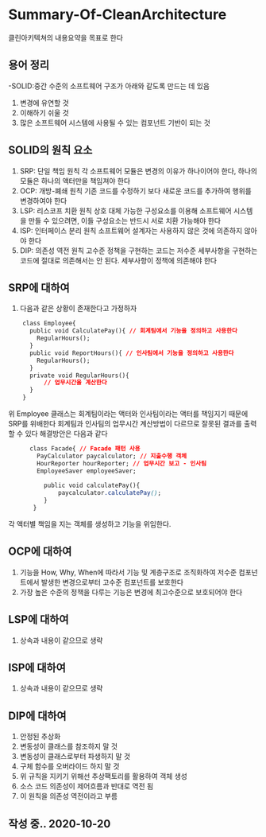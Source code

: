 # Summary-Of-CleanArchitecture
클린아키텍쳐의 내용요약을 목표로 한다

## 용어 정리
-SOLID:중간 수준의 소프트웨어 구조가 아래와 같도록 만드는 데 있음
  1. 변경에 유연할 것
  2. 이해하기 쉬울 것
  3. 많은 소프트웨어 시스템에 사용될 수 있는 컴포넌트 기반이 되는 것
  
## SOLID의 원칙 요소
  1. SRP: 단일 책임 원칙
    각 소프트웨어 모듈은 변경의 이유가 하나이어야 한다, 하나의 모듈은 하나의 액터만을 책임져야 한다
  2. OCP: 개방-폐쇄 원칙
    기존 코드를 수정하기 보다 새로운 코드를 추가하여 행위를 변경하여야 한다
  3. LSP: 리스코프 치환 원칙
    상호 대체 가능한 구성요소를 이용해 소프트웨어 시스템을 만들 수 있으려면, 이들 구성요소는 반드시 서로 치환 가능해야 한다
  4. ISP: 인터페이스 분리 원칙
    소프트웨어 설계자는 사용하지 않은 것에 의존하지 않아야 한다
  5. DIP: 의존성 역전 원칙
    고수준 정책을 구현하는 코드는 저수준 세부사항을 구현하는 코드에 절대로 의존해서는 안 된다. 세부사항이 정책에 의존해야 한다
  
## SRP에 대하여
  1. 다음과 같은 상황이 존재한다고 가정하자
~~~css
    class Employee{
      public void CalculatePay(){ // 회계팀에서 기능을 정의하고 사용한다
        RegularHours();
      }
      public void ReportHours(){ // 인사팀에서 기능을 정의하고 사용한다
        RegularHours();
      }
      private void RegularHours(){
          // 업무시간을 계산한다
      }
    }
~~~
   위 Employee 클래스는 회계팀이라는 액터와 인사팀이라는 액터를 책임지기 때문에 SRP를 위배한다
   회계팀과 인사팀의 업무시간 계산방법이 다르므로 잘못된 결과를 출력할 수 있다
   해결방안은 다음과 같다
~~~css
      class Facade{ // Facade 패턴 사용
        PayCalculator paycalculator; // 지출수행 객체
        HourReporter hourReporter; // 업무시간 보고 - 인사팀
        EmployeeSaver employeeSaver;
          
          public void calculatePay(){
              paycalculator.calculatePay();
          }
       }
~~~
   각 액터별 책임을 지는 객체를 생성하고 기능을 위임한다.
## OCP에 대하여
  1. 기능을 How, Why, When에 따라서 기능 및 계층구조로 조직화하여 저수준 컴포넌트에서 발생한 변경으로부터 고수준 컴포넌트를 보호한다
  2. 가장 높은 수준의 정책을 다루는 기능은 변경에 최고수준으로 보호되어야 한다
## LSP에 대하여
  1. 상속과 내용이 같으므로 생략
## ISP에 대하여
  1. 상속과 내용이 같으므로 생략
## DIP에 대하여
  1. 안정된 추상화
   1. 변동성이 클래스를 참조하지 말 것
   2. 변동성이 클래스로부터 파생하지 말 것
   3. 구체 함수를 오버라이드 하지 말 것
  2. 위 규칙을 지키기 위해선 추상팩토리를 활용하여 객체 생성
   1. 소스 코드 의존성이 제어흐름과 반대로 역전 됨
   2. 이 원칙을 의존성 역전이라고 부름
    
## 작성 중.. 2020-10-20
    
